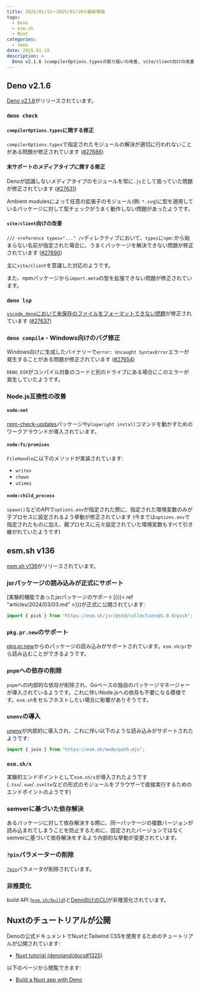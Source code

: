 ```yaml
---
title: 2025/01/13〜2025/01/19の最新情報
tags:
  - Deno
  - esm.sh
  - Nuxt
categories:
  - news
date: 2025-01-19
description: >
  Deno v2.1.6 (compilerOptions.typesの取り扱いの改善, vite/client向けの改善, npm-check-updatesパッケージやplaywright installコマンドを動かすための対応など), esm.sh v136 (jsrパッケージの正式サポート, pkg.pr.newのサポートなど), Nuxtのチュートリアルが公開
---
```


## Deno v2.1.6

[Deno v2.1.6](https://github.com/denoland/deno/releases/tag/v2.1.6)がリリースされています。

### `deno check`

#### `compilerOptions.types`に関する修正

`compilerOptions.types`で指定されたモジュールの解決が適切に行われないことがある問題が修正されています ([#27686](https://github.com/denoland/deno/pull/27686))

#### 未サポートのメディアタイプに関する修正

Denoが認識しないメディアタイプのモジュールを常に`.js`として扱っていた問題が修正されています ([#27631](https://github.com/denoland/deno/pull/27631))

Ambient modulesによって任意の拡張子のモジュール(例: `*.svg`)に型を適用しているパッケージに対して型チェックがうまく動作しない問題があったようです。

#### `vite/client`向けの改善

`/// <reference types="..." />`ディレクティブにおいて、`types`に`npm:`から始まらない名前が指定された場合に、うまくパッケージを解決できない問題が修正されています ([#27690](https://github.com/denoland/deno/pull/27690))

主に`vite/client`を意識した対応のようです。

また、npmパッケージから`import.meta`の型を拡張できない問題が修正されています。

### `deno lsp`

[`vscode_deno`において未保存のファイルをフォーマットできない問題](https://github.com/denoland/vscode_deno/issues/1207)が修正されています ([#27637](https://github.com/denoland/deno/pull/27637))

### `deno compile` - Windows向けのバグ修正

Windows向けに生成したバイナリーで`error: Uncaught SyntaxError`エラーが発生することがある問題が修正されています ([#27654](https://github.com/denoland/deno/pull/27654))

`DENO_DIR`がコンパイル対象のコードと別のドライブにある場合にこのエラーが発生していたようです。

### Node.js互換性の改善

#### `node:net`

[npm-check-updates](https://www.npmjs.com/package/npm-check-updates)パッケージや`playwright install`コマンドを動かすためのワークアラウンドが導入されています。

#### `node:fs/promises`

`FileHandle`に以下のメソッドが実装されています:

- `writev`
- `chown`
- `utimes`

#### `node:child_process`

`spawn()`などのAPIで`options.env`が指定された際に、指定された環境変数のみが子プロセスに設定されるよう挙動が修正されています (今までは`options.env`で指定されたものに加え、親プロセスに元々設定されていた環境変数もすべて引き継がれていたようです)

## esm.sh v136

[esm.sh v136](https://github.com/esm-dev/esm.sh/releases/tag/v136)がリリースされています。

### jsrパッケージの読み込みが正式にサポート

[実験的機能であったjsrパッケージのサポート]({{< ref "articles/2024/03/03.md" >}})が正式に公開されています:

```javascript
import { pick } from "https://esm.sh/jsr/@std/collections@1.0.9/pick";
```

### `pkg.pr.new`のサポート

[pkg.pr.new](https://github.com/stackblitz-labs/pkg.pr.new)からのパッケージの読み込みがサポートされています。`esm.sh/pr`から読み込むことができるようです。

### `pnpm`への依存の削除

`pnpm`への内部的な依存が削除され、Goベースの独自のパッケージマネージャーが導入されているようです。これに伴いNode.jsへの依存も不要になる模様です。`esm.sh`をセルフホストしたい場合に影響がありそうです。

### `unenv`の導入

[unenv](https://github.com/unjs/unenv)が内部的に導入され、これに伴い以下のような読み込みがサポートされたようです:

```javascript
import { join } from "https://esm.sh/node/path.mjs";
```

### `esm.sh/x`

実験的エンドポイントとして`esm.sh/x`が導入されたようです (`.tsx`/`.vue`/`.svelte`などの形式のモジュールをブラウザーで直接実行するためのエンドポイントのようです)

### semverに基づいた依存解決

あるパッケージに対して依存解決する際に、同一パッケージの複数バージョンが読み込まれてしまうことを防止するために、固定されたバージョンではなくsemverに基づいて依存解決をするよう内部的な挙動が変更されています。

### `?pin`パラメーターの削除

[`?pin`](https://github.com/esm-dev/esm.sh/tree/v135_7#pinning-build-version)パラメータが削除されています。

### 非推奨化

build API ([`esm.sh/build`](https://github.com/esm-dev/esm.sh/tree/v135_7#building-module-with-custom-inputcode))と[Deno向けのCLI](https://github.com/esm-dev/esm.sh/tree/v135_7#using-cli-script)が非推奨化されています。

## Nuxtのチュートリアルが公開

Denoの公式ドキュメントでNuxtとTailwind CSSを使用するためのチュートリアルが公開されています:

- [Nuxt tutorial (denoland/docs#1325)](https://github.com/denoland/docs/pull/1325)

以下のページから閲覧できます:

- [Build a Nuxt app with Deno](https://docs.deno.com/examples/nuxt_tutorial/)
